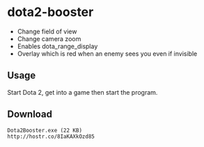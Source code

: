 dota2-booster
====================

* Change field of view
* Change camera zoom
* Enables dota_range_display
* Overlay which is red when an enemy sees you even if invisible

## Usage

Start Dota 2, get into a game then start the program.

## Download

    Dota2Booster.exe (22 KB)
    http://hostr.co/8IaKAXkOzd85
